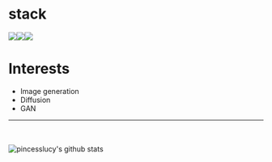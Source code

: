 # stack
<img src="https://img.shields.io/badge/Python-3776AB?style=for-the-badge&logo=python&logoColor=black"><img src="https://img.shields.io/badge/TensorFlow-FF6F00?style=for-the-badge&logo=tensorflow&logoColor=black"><img src="https://img.shields.io/badge/pytorch-EE4C2C?style=for-the-badge&logo=pytorch&logoColor=black">
# Interests
* Image generation
* Diffusion
* GAN

------------
<br></br>
![pincesslucy's github stats](https://github-readme-stats.vercel.app/api?username=pincesslucy&show_icons=true)
